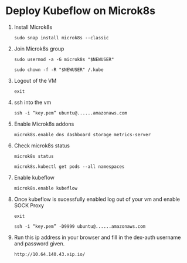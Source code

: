 # Deploy Kubeflow on Microk8s

  1. Install Microk8s
  
     `sudo snap install microk8s --classic`


  2. Join  Microk8s group
  
     `sudo usermod -a -G microk8s "$NEWUSER"`
      
     `sudo chown -f -R "$NEWUSER" /.kube`

  3. Logout of the VM
  
     `exit`

  4. ssh into the vm 
  
     `ssh -i “key.pem” ubuntu@......amazonaws.com`

  5. Enable Microk8s addons
  
     `microk8s.enable dns dashboard storage metrics-server`
     
  6. Check microk8s status
  
	   `microk8s status`
     
      `microk8s.kubectl get pods --all namespaces`

  
  7. Enable kubeflow
  
	   `microk8s.enable kubeflow`
     
     
     
  8. Once kubeflow is sucessfully enabled log out of your vm and enable SOCK Proxy
  
     `exit`
     
     `ssh -i “key.pem” -D9999 ubuntu@......amazonaws.com`
     
     
  9. Run this ip address in your browser and fill in the dex-auth username and password given.
  
     `http://10.64.140.43.xip.io/`
  
  
  
